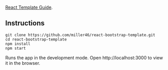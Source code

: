 [React Template Guide](https://github.com/facebook/create-react-app/blob/master/packages/react-scripts/template/README.md).

## Instructions

    git clone https://github.com/miller46/react-bootstrap-template.git
    cd react-bootstrap-template
    npm install
    npm start

Runs the app in the development mode.
Open http://localhost:3000 to view it in the browser.

